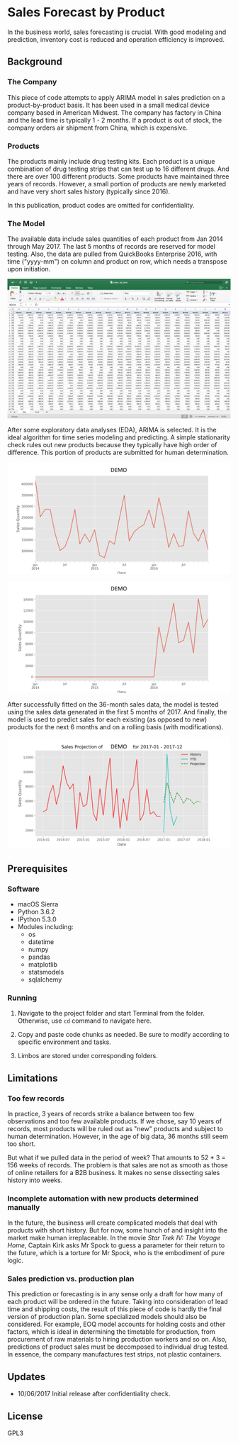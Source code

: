 # Sales Forecast by Product

In the business world, sales forecasting is crucial. With good modeling and prediction, inventory cost is reduced and operation efficiency is improved.

## Background

### The Company

This piece of code attempts to apply ARIMA model in sales prediction on a product-by-product basis. It has been used in a small medical device company based in American Midwest. The company has factory in China and the lead time is typically 1 - 2 months. If a product is out of stock, the company orders air shipment from China, which is expensive.

### Products

The products mainly include drug testing kits. Each product is a unique combination of drug testing strips that can test up to 16 different drugs. And there are over 100 different products. Some products have maintained three years of records. However, a small portion of products are newly marketed and have very short sales history (typically since 2016).

In this publication, product codes are omitted for confidentiality.


### The Model
The available data include sales quantities of each product from Jan 2014 through May 2017. The last 5 months of records are reserved for model testing. Also, the data are pulled from QuickBooks Enterprise 2016, with time ("yyyy-mm") on column and product on row, which needs a transpose upon initiation.

![Data Snapshot](data/data_snapshot.png 'Data Snapshot')

After some exploratory data analyses (EDA), ARIMA is selected. It is the ideal algorithm for time series modeling and predicting. A simple stationarity check rules out new products because they typically have high order of difference. This portion of products are submitted for human determination.

![Current Products](eda_fig/demo_cur.png 'Current Products Maintain Good Records')

![New Products](eda_fig/demo_new.png 'Newly Marketed Products')

After successfully fitted on the 36-month sales data, the model is tested using the sales data generated in the first 5 months of 2017. And finally, the model is used to predict sales for each existing (as opposed to new) products for the next 6 months and on a rolling basis (with modifications).

![Projection](result/demo.png 'A Projection with Mixing History and Prediction')

## Prerequisites

### Software

* macOS Sierra
* Python 3.6.2
* IPython 5.3.0
* Modules including:
  - os
  - datetime
  - numpy
  - pandas
  - matplotlib
  - statsmodels
  - sqlalchemy

### Running

1. Navigate to the project folder and start Terminal from the folder. Otherwise, use ```cd``` command to navigate here.

2. Copy and paste code chunks as needed. Be sure to modify according to specific environment and tasks.

3. Limbos are stored under corresponding folders.

## Limitations

### Too few records

In practice, 3 years of records strike a balance between too few observations and too few available products. If we chose, say 10 years of records, most products will be ruled out as "new" products and subject to human determination. However, in the age of big data, 36 months still seem too short.

But what if we pulled data in the period of week? That amounts to 52 * 3 = 156 weeks of records. The problem is that sales are not as smooth as those of online retailers for a B2B business. It makes no sense dissecting sales history into weeks.

### Incomplete automation with new products determined manually

In the future, the business will create complicated models that deal with products with short history. But for now, some hunch of and insight into the market make human irreplaceable. In the movie *Star Trek IV: The Voyage Home*, Captain Kirk asks Mr Spock to guess a parameter for their return to the future, which is a torture for Mr Spock, who is the embodiment of pure logic.

### Sales prediction vs. production plan

This prediction or forecasting is in any sense only a draft for how many of each product will be ordered in the future. Taking into consideration of lead time and shipping costs, the result of this piece of code is hardly the final version of production plan. Some specialized models should also be considered. For example, EOQ model accounts for holding costs and other factors, which is ideal in determining the timetable for production, from procurement of raw materials to hiring production workers and so on. Also, predictions of product sales must be decomposed to individual drug tested. In essence, the company manufactures test strips, not plastic containers.

## Updates

* 10/06/2017 Initial release after confidentiality check.

## License
 GPL3
